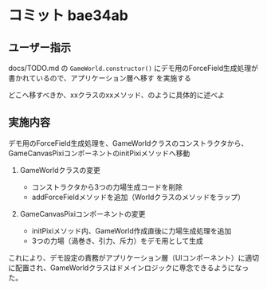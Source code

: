 # コミット bae34ab

## ユーザー指示

docs/TODO.md の `GameWorld.constructor()` にデモ用のForceField生成処理が書かれているので、アプリケーション層へ移す を実施する

どこへ移すべきか、xxクラスのxxメソッド、のように具体的に述べよ

## 実施内容

デモ用のForceField生成処理を、GameWorldクラスのコンストラクタから、GameCanvasPixiコンポーネントのinitPixiメソッドへ移動

1. GameWorldクラスの変更
   - コンストラクタから3つの力場生成コードを削除
   - addForceFieldメソッドを追加（Worldクラスのメソッドをラップ）

2. GameCanvasPixiコンポーネントの変更
   - initPixiメソッド内、GameWorld作成直後に力場生成処理を追加
   - 3つの力場（渦巻き、引力、斥力）をデモ用として生成

これにより、デモ設定の責務がアプリケーション層（UIコンポーネント）に適切に配置され、GameWorldクラスはドメインロジックに専念できるようになった。